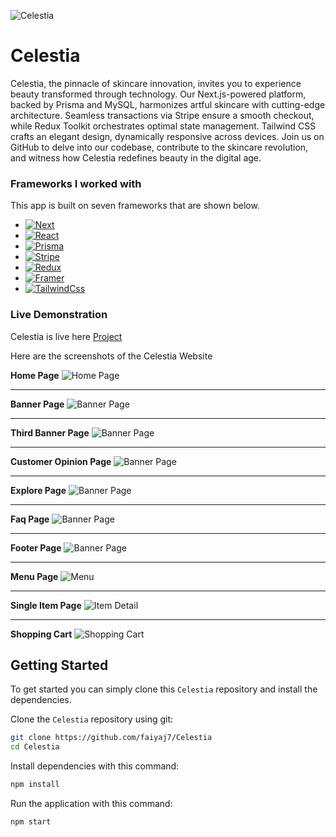 ![Celestia](/public/logo.png)

# Celestia

Celestia, the pinnacle of skincare innovation, invites you to experience beauty transformed through technology. Our Next.js-powered platform, backed by Prisma and MySQL, harmonizes artful skincare with cutting-edge architecture. Seamless transactions via Stripe ensure a smooth checkout, while Redux Toolkit orchestrates optimal state management. Tailwind CSS crafts an elegant design, dynamically responsive across devices. Join us on GitHub to delve into our codebase, contribute to the skincare revolution, and witness how Celestia redefines beauty in the digital age.

### Frameworks I worked with

This app is built on seven frameworks that are shown below.

- [![Next][Next]][NextUrl]
- [![React][React]][ReactUrl]
- [![Prisma][Prisma]][PrismaUrl]
- [![Stripe][Stripe Badge]][StripeUrl]
- [![Redux][Redux]][ReduxUrl]
- [![Framer][Framer]][FramerUrl]
- [![TailwindCss][Tailwind]][TailwindUrl]

### Live Demonstration

Celestia is live here [Project]()

Here are the screenshots of the Celestia Website

**Home Page**
![Home Page](/public/hero.png)

---

**Banner Page**
![Banner Page](/public/secondBanner.png)

---

**Third Banner Page**
![Banner Page](/public/ThirdBanner.png)

---

**Customer Opinion Page**
![Banner Page](/public/customerOpinion.png)

---

**Explore Page**
![Banner Page](/public/Explore.png)

---

**Faq Page**
![Banner Page](/public/Faq.png)

---

**Footer Page**
![Banner Page](/public/Footer.png)

---

**Menu Page**
![Menu](/public/Menu.png "Menu")

---

**Single Item Page**
![Item Detail](/public/singleItem.png)

---

**Shopping Cart**
![Shopping Cart](/public/cart.png "Shopping Cart")

## Getting Started

To get started you can simply clone this `Celestia` repository and install the dependencies.

Clone the `Celestia` repository using git:

```bash
git clone https://github.com/faiyaj7/Celestia
cd Celestia
```

Install dependencies with this command:

```bash
npm install
```

Run the application with this command:

```bash
npm start
```

[Next]: https://img.shields.io/badge/next.js-000000?style=for-the-badge&logo=nextdotjs&logoColor=white
[NextUrl]: https://nextjs.org/
[React]: https://img.shields.io/badge/React-20232A?style=for-the-badge&logo=react&logoColor=61DAFB
[ReactUrl]: https://reactjs.org/
[Prisma]: https://img.shields.io/badge/Prisma-3982CE?style=for-the-badge&logo=Prisma&logoColor=white
[PrismaUrl]: https://www.prisma.io/
[Stripe Badge]: https://img.shields.io/badge/Stripe-008CDD?logo=stripe&logoColor=fff&style=plastic
[StripeUrl]: https://stripe.com/
[Redux]: https://img.shields.io/badge/redux-%23593d88.svg?style=for-the-badge&logo=redux&logoColor=white
[ReduxUrl]: https://redux-toolkit.js.org/
[Framer]: https://img.shields.io/badge/Framer-black?style=for-the-badge&logo=framer&logoColor=blue
[FramerUrl]: https://www.framer.com/
[Tailwind]: https://img.shields.io/badge/tailwindcss-%2338B2AC.svg?style=for-the-badge&logo=tailwind-css&logoColor=white
[TailwindUrl]: https://tailwindcss.com
